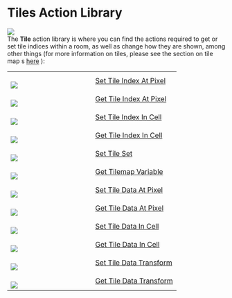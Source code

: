 # Tiles Action Library

  
![](https://gms.magecorn.com/Manual/assets/Images/Scripting_Reference/Drag_And_Drop/Reference/Tiles/Lib_Tiles.png)  
The **Tile** action library is where you can find the actions required
to get or set tile indices within a room, as well as change how they are
shown, among other things (for more information on tiles, please see the
section on tile map s
[here](../../../The_Asset_Editors/Room_Properties/Layer_Properties)
):

<table>
<colgroup>
<col style="width: 50%" />
<col style="width: 50%" />
</colgroup>
<tbody>
<tr class="odd">
<td><br />
<img
src="https://gms.magecorn.com/Manual/assets/Images/Scripting_Reference/Drag_And_Drop/Reference/Tiles/i_Tiles_Set_Tile_At_Pixel.png" /><br />
</td>
<td><a href="Set_Tile_Index_At_Pixel">Set Tile Index At
Pixel</a></td>
</tr>
<tr class="even">
<td><br />
<img
src="https://gms.magecorn.com/Manual/assets/Images/Scripting_Reference/Drag_And_Drop/Reference/Tiles/i_Tiles_Get_Tile_At_Pixel.png" /><br />
</td>
<td><a href="Get_Tile_Index_At_Pixel">Get Tile Index At
Pixel</a></td>
</tr>
<tr class="odd">
<td><br />
<img
src="https://gms.magecorn.com/Manual/assets/Images/Scripting_Reference/Drag_And_Drop/Reference/Tiles/i_Tiles_Set_Tile_In_Cell.png" /><br />
</td>
<td><a href="Set_Tile_Index_In_Cell">Set Tile Index In Cell</a></td>
</tr>
<tr class="even">
<td><br />
<img
src="https://gms.magecorn.com/Manual/assets/Images/Scripting_Reference/Drag_And_Drop/Reference/Tiles/i_Tiles_Get_Tile_In_Cell.png" /><br />
</td>
<td><a href="Get_Tile_Index_In_Cell">Get Tile Index In Cell</a></td>
</tr>
<tr class="odd">
<td><br />
<img
src="https://gms.magecorn.com/Manual/assets/Images/Scripting_Reference/Drag_And_Drop/Reference/Tiles/i_Tiles_Set_Tile_Set.png" /><br />
</td>
<td><a href="Set_Tile_Set">Set Tile Set</a></td>
</tr>
<tr class="even">
<td><br />
<img
src="https://gms.magecorn.com/Manual/assets/Images/Scripting_Reference/Drag_And_Drop/Reference/Tiles/i_Tiles_Get_Tilemap_Variable.png" /><br />
</td>
<td><a href="Get_Tilemap_Variable">Get Tilemap Variable</a></td>
</tr>
<tr class="odd">
<td><br />
<img
src="https://gms.magecorn.com/Manual/assets/Images/Scripting_Reference/Drag_And_Drop/Reference/Tiles/i_Tiles_Set_Tile_Data_At_Pixel.png" /><br />
</td>
<td><a href="Set_Tile_Data_At_Pixel">Set Tile Data At Pixel</a></td>
</tr>
<tr class="even">
<td><br />
<img
src="https://gms.magecorn.com/Manual/assets/Images/Scripting_Reference/Drag_And_Drop/Reference/Tiles/i_Tiles_Get_Tile_Data_At_Pixel.png" /><br />
</td>
<td><a href="Get_Tile_Data_At_Pixel">Get Tile Data At Pixel</a></td>
</tr>
<tr class="odd">
<td><br />
<img
src="https://gms.magecorn.com/Manual/assets/Images/Scripting_Reference/Drag_And_Drop/Reference/Tiles/i_Tiles_Set_Tile_Data_In_Cell.png" /><br />
</td>
<td><a href="Set_Tile_Data_In_Cell">Set Tile Data In Cell</a></td>
</tr>
<tr class="even">
<td><br />
<img
src="https://gms.magecorn.com/Manual/assets/Images/Scripting_Reference/Drag_And_Drop/Reference/Tiles/i_Tiles_Get_Tile_Data_In_Cell.png" /><br />
</td>
<td><a href="Get_Tile_Data_In_Cell">Get Tile Data In Cell</a></td>
</tr>
<tr class="odd">
<td><br />
<img
src="https://gms.magecorn.com/Manual/assets/Images/Scripting_Reference/Drag_And_Drop/Reference/Tiles/i_Tiles_Set_Tile_Data_Transform.png" /><br />
</td>
<td><a href="Set_Tile_Data_Transform">Set Tile Data
Transform</a></td>
</tr>
<tr class="even">
<td><br />
<img
src="https://gms.magecorn.com/Manual/assets/Images/Scripting_Reference/Drag_And_Drop/Reference/Tiles/i_Tiles_Get_Tile_Data_Transform.png" /><br />
</td>
<td><a href="Get_Tile_Data_Transform">Get Tile Data
Transform</a></td>
</tr>
</tbody>
</table>

